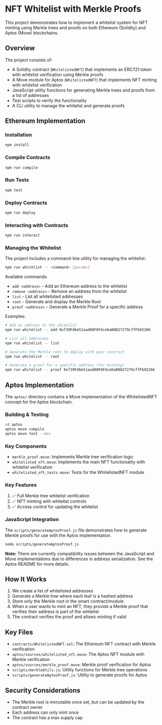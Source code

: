 # NFT Whitelist with Merkle Proofs

This project demonstrates how to implement a whitelist system for NFT minting using Merkle trees and proofs on both Ethereum (Solidity) and Aptos (Move) blockchains.

## Overview

The project consists of:
- A Solidity contract (`WhitelistedNFT`) that implements an ERC721 token with whitelist verification using Merkle proofs
- A Move module for Aptos (`WhitelistedNFT`) that implements NFT minting with whitelist verification
- JavaScript utility functions for generating Merkle trees and proofs from a list of addresses
- Test scripts to verify the functionality
- A CLI utility to manage the whitelist and generate proofs

## Ethereum Implementation

### Installation

```bash
npm install
```

### Compile Contracts

```bash
npm run compile
```

### Run Tests

```bash
npm test
```

### Deploy Contracts

```bash
npm run deploy
```

### Interacting with Contracts

```bash
npm run interact
```

### Managing the Whitelist

The project includes a command-line utility for managing the whitelist:

```bash
npm run whitelist -- <command> [params]
```

Available commands:

- `add <address>` - Add an Ethereum address to the whitelist
- `remove <address>` - Remove an address from the whitelist
- `list` - List all whitelisted addresses
- `root` - Generate and display the Merkle Root
- `proof <address>` - Generate a Merkle Proof for a specific address

Examples:

```bash
# Add an address to the whitelist
npm run whitelist -- add 0xf39Fd6e51aad88F6F4ce6aB8827279cffFb92266

# List all addresses
npm run whitelist -- list

# Generate the Merkle root to deploy with your contract
npm run whitelist -- root

# Generate a proof for a specific address (for minting)
npm run whitelist -- proof 0xf39Fd6e51aad88F6F4ce6aB8827279cffFb92266
```

## Aptos Implementation

The `aptos/` directory contains a Move implementation of the WhitelistedNFT concept for the Aptos blockchain.

### Building & Testing

```bash
cd aptos
aptos move compile
aptos move test --dev
```

### Key Components

- `merkle_proof.move`: Implements Merkle tree verification logic
- `whitelisted_nft.move`: Implements the main NFT functionality with whitelist verification
- `whitelisted_nft_tests.move`: Tests for the WhitelistedNFT module

### Key Features

1. ✅ Full Merkle tree whitelist verification
2. ✅ NFT minting with whitelist controls
3. ✅ Access control for updating the whitelist

### JavaScript Integration

The `scripts/generateAptosProof.js` file demonstrates how to generate Merkle proofs for use with the Aptos implementation.

```bash
node scripts/generateAptosProof.js
```

**Note:** There are currently compatibility issues between the JavaScript and Move implementations due to differences in address serialization. See the Aptos README for more details.

## How It Works

1. We create a list of whitelisted addresses
2. Generate a Merkle tree where each leaf is a hashed address
3. Store only the Merkle root in the smart contract/module
4. When a user wants to mint an NFT, they provide a Merkle proof that verifies their address is part of the whitelist
5. The contract verifies the proof and allows minting if valid

## Key Files

- `contracts/WhitelistedNFT.sol`: The Ethereum NFT contract with Merkle verification
- `aptos/sources/whitelisted_nft.move`: The Aptos NFT module with Merkle verification
- `aptos/sources/merkle_proof.move`: Merkle proof verification for Aptos
- `scripts/merkleUtils.js`: Utility functions for Merkle tree operations
- `scripts/generateAptosProof.js`: Utility to generate proofs for Aptos

## Security Considerations

- The Merkle root is immutable once set, but can be updated by the contract owner
- Each address can only mint once
- The contract has a max supply cap
